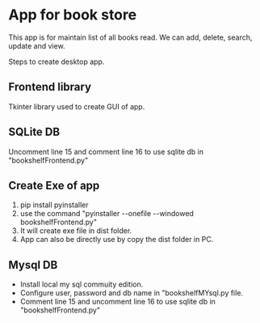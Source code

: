 # App for book store

This app is for maintain list of all books read. 
We can add, delete, search, update and view.

Steps to create desktop app.

## Frontend library

Tkinter library used to create GUI of app.

## SQLite DB

Uncomment line 15 and comment line 16 to use sqlite db in "bookshelfFrontend.py"

## Create Exe of app

1. pip install pyinstaller
2. use the command "pyinstaller --onefile --windowed bookshelfFrontend.py" 
3. It will create exe file in dist folder.
4. App can also be directly use by copy the dist folder in PC.

## Mysql DB

* Install local my sql commuity edition.
* Configure user, password and db name in "bookshelfMYsql.py file.
* Comment line 15 and uncomment line 16 to use sqlite db in "bookshelfFrontend.py"